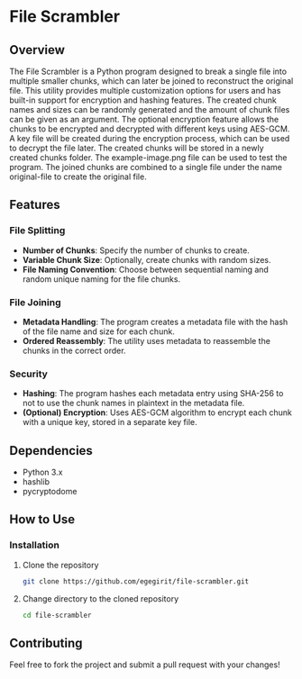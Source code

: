 # File Scrambler

## Overview
The File Scrambler is a Python program designed to break a single file into multiple smaller chunks, which can later be joined to reconstruct the original file. This utility provides multiple customization options for users and has built-in support for encryption and hashing features. The created chunk names and sizes can be randomly generated and the amount of chunk files can be given as an argument. The optional encryption feature allows the chunks to be encrypted and decrypted with different keys using AES-GCM. A key file will be created during the encryption process, which can be used to decrypt the file later. The created chunks will be stored in a newly created chunks folder. The example-image.png file can be used to test the program. The joined chunks are combined to a single file under the name original-file to create the original file.

## Features

### File Splitting
- **Number of Chunks**: Specify the number of chunks to create.
- **Variable Chunk Size**: Optionally, create chunks with random sizes.
- **File Naming Convention**: Choose between sequential naming and random unique naming for the file chunks.

### File Joining
- **Metadata Handling**: The program creates a metadata file with the hash of the file name and size for each chunk.
- **Ordered Reassembly**: The utility uses metadata to reassemble the chunks in the correct order.

### Security
- **Hashing**: The program hashes each metadata entry using SHA-256 to not to use the chunk names in plaintext in the metadata file.
- **(Optional) Encryption**: Uses AES-GCM algorithm to encrypt each chunk with a unique key, stored in a separate key file.

## Dependencies
- Python 3.x
- hashlib
- pycryptodome

## How to Use

### Installation
1. Clone the repository
    ```bash
    git clone https://github.com/egegirit/file-scrambler.git
    ```
2. Change directory to the cloned repository
    ```bash
    cd file-scrambler
    ```

## Contributing
Feel free to fork the project and submit a pull request with your changes!
